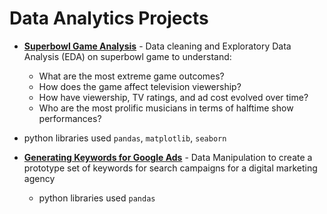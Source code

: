 # Data Analytics Projects

* **[Superbowl Game Analysis](https://github.com/antarakoul/Data-Analytics-Projects/blob/master/Datacamp-Projects/TV%2C%20Halftime%20Shows%2C%20and%20the%20Big%20Game%20Analysis.ipynb)** - Data cleaning and Exploratory Data Analysis (EDA) on superbowl game to understand:
   * What are the most extreme game outcomes?
   * How does the game affect television viewership?
   * How have viewership, TV ratings, and ad cost evolved over time?
   * Who are the most prolific musicians in terms of halftime show performances?
 * python libraries used `pandas`, `matplotlib`, `seaborn`
 
* **[Generating Keywords for Google Ads](https://github.com/antarakoul/Data-Analytics-Projects/blob/master/Datacamp-Projects/Generating%20Keywords%20for%20Google%20Ads.ipynb)** - Data Manipulation to create a prototype set of keywords for search campaigns for a digital marketing agency
   * python libraries used `pandas`







